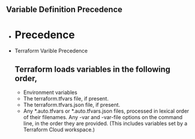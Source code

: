 ## Variable Definition Precedence
- # Precedence 
- Terraform Varible Precedence
    ## Terraform loads variables in the following order,
    - Environment variables
    - The terraform.tfvars file, if present.
    - The terraform.tfvars.json file, if present.
    - Any *.auto.tfvars or *.auto.tfvars.json files, processed in lexical order of their filenames.
Any -var and -var-file options on the command line, in the order they are provided. (This includes variables set by a Terraform Cloud workspace.)
